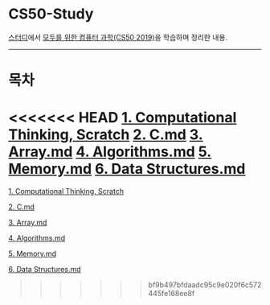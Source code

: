 # CS50-Study
<a href='https://buttercup-stock-b0d.notion.site/CS50-2019-7be874466a5b4c56a400dbfdd41ca85b'>스터디</a>에서 <a href='https://www.boostcourse.org/cs112/joinLectures/41307'>모두를 위한 컴퓨터 과학(CS50 2019)</a>을 학습하며 정리한 내용.

<hr>

# 목차
<<<<<<< HEAD
[1. Computational Thinking, Scratch](#1_Computational_Thinking,Scratch.md)
[2. C.md](#2_C.md)
[3. Array.md](#3_Array.md)
[4. Algorithms.md](#4_Algorithms.md)
[5. Memory.md](#5_Memory.md)
[6. Data Structures.md](#6_Data_Structures)
=======

[1. Computational Thinking, Scratch](#1.-Computational-Thinking,-Scratch.md)

[2. C.md](#2.-C.md)

[3. Array.md](#3.-Array.md)

[4. Algorithms.md](#4.-Algorithms.md)

[5. Memory.md](#5.-Memory.md)

[6. Data Structures.md](#6.-Data-Structures.md)
>>>>>>> bf9b497bfdaadc95c9e020f6c572445fe168ee8f
